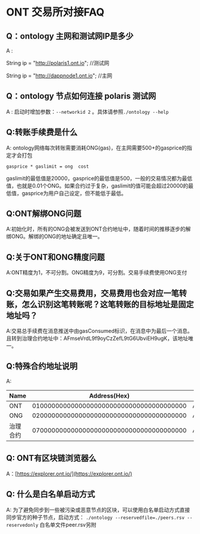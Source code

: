 # ONT 交易所对接FAQ

## Q：ontology 主网和测试网IP是多少

A : 

String ip = "http://polaris1.ont.io"; //测试网

String ip = "http://dappnode1.ont.io"; //主网

## Q：ontology 节点如何连接 polaris 测试网

A : 启动时增加参数：```--networkid 2``` 。具体请参照```./ontology --help```



## Q:转账手续费是什么

A: ontology网络每次转账需要消耗ONG(gas)，在主网需要500+的gasprice的指定才会打包

```gasprice * gaslimit = ong  cost```

gaslimit的最低值是20000，gasprice的最低值是500，一般的交易情况都为最低值，也就是0.01个ONG。如果合约过于复杂，gaslimit的值可能会超过20000的最低值，gasprice为用户自己设定，但不能低于最低。



## Q:ONT解绑ONG问题

A:初始化时，所有的ONG会被发送到ONT合约地址中，随着时间的推移逐步的解绑ONG。解绑的ONG的地址确定且唯一。



## Q:关于ONT和ONG精度问题

A:ONT精度为1，不可分割。ONG精度为9，可分割。交易手续费使用ONG支付



## Q:交易如果产生交易费用，交易费用也会对应一笔转账，怎么识别这笔转账呢？这笔转账的目标地址是固定地址吗？

A:交易总手续费在消息推送中由gasConsumed标识，在消息中为最后一个消息。且转到治理合约地址中：AFmseVrdL9f9oyCzZefL9tG6UbviEH9ugK，该地址唯一。

## Q:特殊合约地址说明

A:

| Name     | Address(Hex)                             | Address(Base58)                    |
| -------- | ---------------------------------------- | ---------------------------------- |
| ONT      | 0100000000000000000000000000000000000000 | AFmseVrdL9f9oyCzZefL9tG6UbvhUMqNMV |
| ONG      | 0200000000000000000000000000000000000000 | AFmseVrdL9f9oyCzZefL9tG6UbvhfRZMHJ |
| 治理合约 | 0700000000000000000000000000000000000000 | AFmseVrdL9f9oyCzZefL9tG6UbviEH9ugK |


## Q: ONT有区块链浏览器么
A：[https://explorer.ont.io/](https://explorer.ont.io/)

## Q: 什么是白名单启动方式
A: 为了避免同步到一些被污染或恶意节点的区块，可以使用白名单启动方式直接同步官方的种子节点，启动方式：
```./ontology --reservedfile=./peers.rsv --reservedonly```
白名单文件peer.rsv另附





